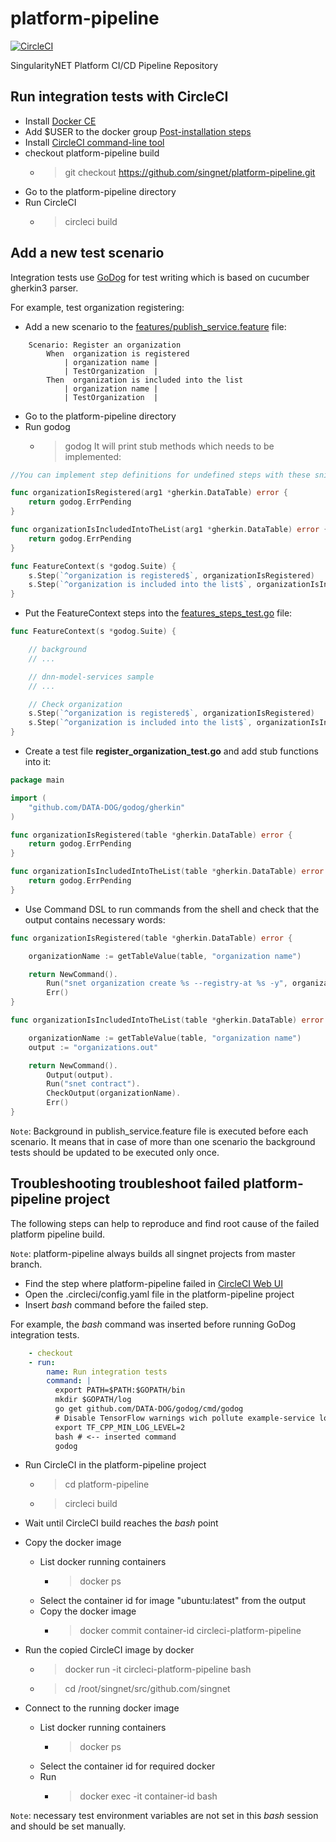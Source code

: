 # platform-pipeline

[![CircleCI](https://circleci.com/gh/singnet/platform-pipeline.svg?style=svg)](https://circleci.com/gh/singnet/platform-pipeline)

SingularityNET Platform CI/CD Pipeline Repository


## Run integration tests with CircleCI

* Install [Docker CE](https://docs.docker.com/install/linux/docker-ce/ubuntu)
* Add $USER to the docker group [Post-installation steps](https://docs.docker.com/install/linux/linux-postinstall)
* Install [CircleCI command-line tool](https://circleci.com/docs/2.0/local-cli)
* checkout platform-pipeline build
  * > git checkout https://github.com/singnet/platform-pipeline.git
* Go to the platform-pipeline directory
* Run CircleCI
  * > circleci build

## Add a new test scenario

Integration tests use [GoDog](https://github.com/DATA-DOG/godog) for test writing which is based on
cucumber gherkin3 parser.

For example, test organization registering:
* Add a new scenario to the [features/publish_service.feature](features/publish_service.feature) file:
```gherkin
	Scenario: Register an organization
		When  organization is registered
			| organization name |
			| TestOrganization  |
		Then  organization is included into the list
			| organization name |
			| TestOrganization  |
```
* Go to the platform-pipeline directory
* Run godog
  * > godog
It will print stub methods which needs to be implemented:
```go
//You can implement step definitions for undefined steps with these snippets:

func organizationIsRegistered(arg1 *gherkin.DataTable) error {
	return godog.ErrPending
}

func organizationIsIncludedIntoTheList(arg1 *gherkin.DataTable) error {
	return godog.ErrPending
}

func FeatureContext(s *godog.Suite) {
	s.Step(`^organization is registered$`, organizationIsRegistered)
	s.Step(`^organization is included into the list$`, organizationIsIncludedIntoTheList)
}
```

* Put the FeatureContext steps into the [features_steps_test.go](features_steps_test.go) file:
```go
func FeatureContext(s *godog.Suite) {

	// background
	// ...

	// dnn-model-services sample
	// ...

	// Check organization
	s.Step(`^organization is registered$`, organizationIsRegistered)
	s.Step(`^organization is included into the list$`, organizationIsIncludedIntoTheList)
}
```

* Create a test file **register_organization_test.go** and add stub functions into it:
```go
package main

import (
	"github.com/DATA-DOG/godog/gherkin"
)

func organizationIsRegistered(table *gherkin.DataTable) error {
	return godog.ErrPending
}

func organizationIsIncludedIntoTheList(table *gherkin.DataTable) error {
	return godog.ErrPending
}
```

* Use Command DSL to run commands from the shell and check that the output
contains necessary words:

```go
func organizationIsRegistered(table *gherkin.DataTable) error {

	organizationName := getTableValue(table, "organization name")

	return NewCommand().
		Run("snet organization create %s --registry-at %s -y", organizationName, registryAddress).
		Err()
}

func organizationIsIncludedIntoTheList(table *gherkin.DataTable) error {

	organizationName := getTableValue(table, "organization name")
	output := "organizations.out"

	return NewCommand().
		Output(output).
		Run("snet contract").
		CheckOutput(organizationName).
		Err()
}
```

`Note`: Background in publish_service.feature file is executed before each scenario. It means that in case of
more than one scenario the background tests should be updated to be executed only once.


## Troubleshooting troubleshoot failed platform-pipeline project

The following steps can help to reproduce and find root cause of the failed platform pipeline build.

`Note`: platform-pipeline always builds all singnet projects from master branch.

* Find the step where platform-pipeline failed in [CircleCI Web UI](https://circleci.com/gh/singnet/platform-pipeline)
* Open the .circleci/config.yaml file in the platform-pipeline project
* Insert *bash* command before the failed step.

For example, the *bash* command was inserted before running GoDog integration tests.

```yaml
    - checkout
    - run:
        name: Run integration tests
        command: |
          export PATH=$PATH:$GOPATH/bin
          mkdir $GOPATH/log
          go get github.com/DATA-DOG/godog/cmd/godog
          # Disable TensorFlow warnings wich pollute example-service log file
          export TF_CPP_MIN_LOG_LEVEL=2
          bash # <-- inserted command
          godog
```

* Run CircleCI in the platform-pipeline project
  * > cd platform-pipeline
  * > circleci build
* Wait until CircleCI build reaches the *bash* point
* Copy the docker image
  * List docker running containers
    * > docker ps
  * Select the container id for image "ubuntu:latest" from the output
  * Copy the docker image
    * > docker commit container-id circleci-platform-pipeline
* Run the copied CircleCI image by docker
  * > docker run -it circleci-platform-pipeline bash
  * > cd /root/singnet/src/github.com/singnet

* Connect to the running docker image
  * List docker running containers
    * > docker ps
  * Select the container id for required docker
  * Run
    * > docker exec -it container-id bash

`Note`: necessary test environment variables are not set in this *bash* session and should be set manually.
